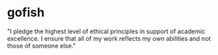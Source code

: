 # gofish
"I pledge the highest level of ethical principles in support of academic excellence. I ensure that all of my work reflects my own abilities and not those of someone else."
